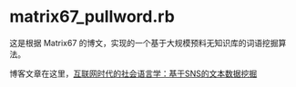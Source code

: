 # matrix67_pullword.rb
这是根据 Matrix67 的博文，实现的一个基于大规模预料无知识库的词语挖掘算法。

博客文章在这里，[互联网时代的社会语言学：基于SNS的文本数据挖掘](http://www.matrix67.com/blog/archives/5044)
